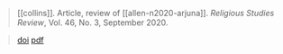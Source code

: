> [[collins]]. 
> Article, review of [[allen-n2020-arjuna]].
> *Religious Studies Review*, Vol. 46, No. 3, September 2020.

> [doi](http://doi.org/10.1111/rsr.14679)
> [pdf](a/collins2020.pdf)